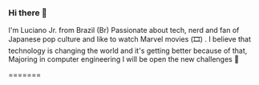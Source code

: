### Hi there 👋
 I'm Luciano Jr. from Brazil (Br) Passionate about tech,
  nerd and fan of Japanese pop culture  and  like to watch  Marvel 
  movies (🎞️) .
 I believe that technology is changing the world and it's
  getting better because of that,
  Majoring in computer engineering
   I will be open the new challenges 🌱


=======
<!--
**lucianojunnior17/lucianojunnior17** is a ✨ _special_ ✨ repository because its `README.md` (this file) appears on your GitHub profile.

Here are some ideas to get you started:

- 🔭 I’m currently working on ...
- 🌱 I’m currently learning ...
- 👯 I’m looking to collaborate on ...
- 🤔 I’m looking for help with ...
- 💬 Ask me about ...
- 📫 How to reach me: ...
- 😄 Pronouns: ...
- ⚡ Fun fact: ...
-->
